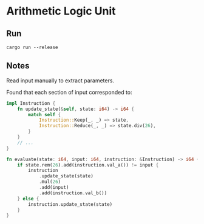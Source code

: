 # Arithmetic Logic Unit
## Run

```
cargo run --release
```

## Notes

Read input manually to extract parameters.

Found that each section of input corresponded to:

```rust
impl Instruction {
    fn update_state(&self, state: i64) -> i64 {
        match self {
            Instruction::Keep(_, _) => state,
            Instruction::Reduce(_, _) => state.div(26),
        }
    }
    // ...
}

fn evaluate(state: i64, input: i64, instruction: &Instruction) -> i64 {
    if state.rem(26).add(instruction.val_a()) != input {
        instruction
            .update_state(state)
            .mul(26)
            .add(input)
            .add(instruction.val_b())
    } else {
        instruction.update_state(state)
    }
}
```